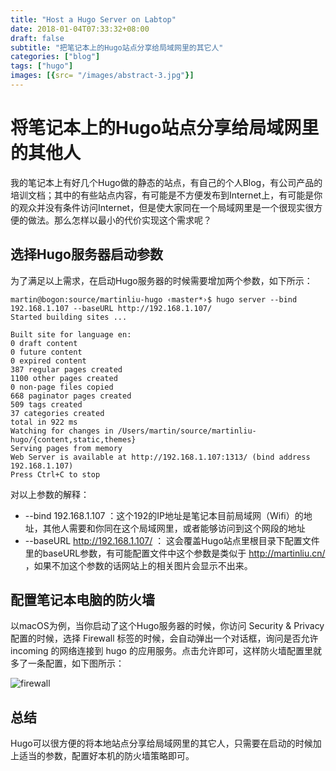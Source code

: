 ```yaml
---
title: "Host a Hugo Server on Labtop"
date: 2018-01-04T07:33:32+08:00
draft: false
subtitle: "把笔记本上的Hugo站点分享给局域网里的其它人"
categories: ["blog"]
tags: ["hugo"]
images: [{src= "/images/abstract-3.jpg"}]
---
```


# 将笔记本上的Hugo站点分享给局域网里的其他人

我的笔记本上有好几个Hugo做的静态的站点，有自己的个人Blog，有公司产品的培训文档；其中的有些站点内容，有可能是不方便发布到Internet上，有可能是你的观众并没有条件访问Internet，但是使大家同在一个局域网里是一个很现实很方便的做法。那么怎样以最小的代价实现这个需求呢？

## 选择Hugo服务器启动参数

为了满足以上需求，在启动Hugo服务器的时候需要增加两个参数，如下所示：

```
martin@bogon:source/martinliu-hugo ‹master*›$ hugo server --bind 192.168.1.107 --baseURL http://192.168.1.107/
Started building sites ...

Built site for language en:
0 draft content
0 future content
0 expired content
387 regular pages created
1100 other pages created
0 non-page files copied
668 paginator pages created
509 tags created
37 categories created
total in 922 ms
Watching for changes in /Users/martin/source/martinliu-hugo/{content,static,themes}
Serving pages from memory
Web Server is available at http://192.168.1.107:1313/ (bind address 192.168.1.107)
Press Ctrl+C to stop
```

对以上参数的解释：

* --bind 192.168.1.107 ：这个192的IP地址是笔记本目前局域网（Wifi）的地址，其他人需要和你同在这个局域网里，或者能够访问到这个网段的地址
* --baseURL http://192.168.1.107/ ： 这会覆盖Hugo站点里根目录下配置文件里的baseURL参数，有可能配置文件中这个参数是类似于 http://martinliu.cn/ ，如果不加这个参数的话网站上的相关图片会显示不出来。

## 配置笔记本电脑的防火墙

以macOS为例，当你启动了这个Hugo服务器的时候，你访问 Security & Privacy 配置的时候，选择 Firewall 标签的时候，会自动弹出一个对话框，询问是否允许 incoming 的网络连接到 hugo 的应用服务。点击允许即可，这样防火墙配置里就多了一条配置，如下图所示：

![firewall](http://martinliu.qiniudn.com/images/hugo-firewall-rule.jpeg)

## 总结

Hugo可以很方便的将本地站点分享给局域网里的其它人，只需要在启动的时候加上适当的参数，配置好本机的防火墙策略即可。